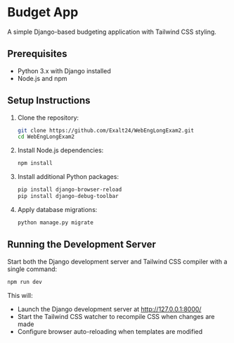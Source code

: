 # Budget App

A simple Django-based budgeting application with Tailwind CSS styling.

## Prerequisites

* Python 3.x with Django installed
* Node.js and npm

## Setup Instructions

1. Clone the repository:
   ```bash
   git clone https://github.com/Exalt24/WebEngLongExam2.git
   cd WebEngLongExam2 
   ```

2. Install Node.js dependencies:
   ```bash
   npm install
   ```

3. Install additional Python packages:
   ```bash
   pip install django-browser-reload
   pip install django-debug-toolbar
   ```

4. Apply database migrations:
   ```bash
   python manage.py migrate
   ```

## Running the Development Server

Start both the Django development server and Tailwind CSS compiler with a single command:

```bash
npm run dev
```

This will:
- Launch the Django development server at http://127.0.0.1:8000/
- Start the Tailwind CSS watcher to recompile CSS when changes are made
- Configure browser auto-reloading when templates are modified
